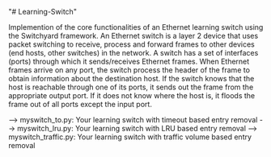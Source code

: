"# Learning-Switch" 

Implemention of the core functionalities of an Ethernet learning switch using the Switchyard framework. An Ethernet switch is a layer 2 device that uses packet switching to receive, process and forward frames to other devices (end hosts, other switches) in the network. A switch has a set of interfaces (ports) through which it sends/receives Ethernet frames. When Ethernet frames arrive on any port, the switch process the header of the frame to obtain information about the destination host. If the switch knows that the host is reachable through one of its ports, it sends out the frame from the appropriate output port. If it does not know where the host is, it floods the frame out of all ports except the input port.

--> myswitch_to.py: Your learning switch with timeout based entry removal
--> myswitch_lru.py: Your learning switch with LRU based entry removal
--> myswitch_traffic.py: Your learning switch with traffic volume based entry removal
